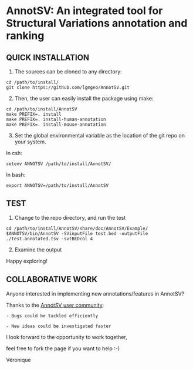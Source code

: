# AnnotSV: An integrated tool for Structural Variations annotation and ranking 

## QUICK INSTALLATION

1. The sources can be cloned to any directory:
```
cd /path/to/install/
git clone https://github.com/lgmgeo/AnnotSV.git
```
2. Then, the user can easily install the package using make:
```
cd /path/to/install/AnnotSV
make PREFIX=. install
make PREFIX=. install-human-annotation
make PREFIX=. install-mouse-annotation
```

3. Set the global environmental variable as the location of the git repo on your system. 

In csh:
```
setenv ANNOTSV /path/to/install/AnnotSV/
```
In bash:
```
export ANNOTSV=/path/to/install/AnnotSV
```

## TEST

1. Change to the repo directory, and run the test
```
cd /path/to/install/AnnotSV/share/doc/AnnotSV/Example/
$ANNOTSV/bin/AnnotSV -SVinputFile test.bed -outputFile ./test.annotated.tsv -svtBEDcol 4
```
2. Examine the output

Happy exploring!


## COLLABORATIVE WORK

Anyone interested in implementing new annotations/features in AnnotSV?

Thanks to the [AnnotSV user community](https://lbgi.fr/AnnotSV/acknowledgments):

    - Bugs could be tackled efficiently

    - New ideas could be investigated faster


I look forward to the opportunity to work together,

feel free to fork the page if you want to help :-)

Véronique

